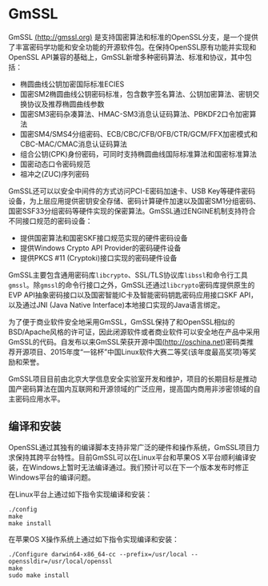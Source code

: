 # GmSSL

GmSSL [(http://gmssl.org)](http://gmssl.org) 是支持国密算法和标准的OpenSSL分支，是一个提供了丰富密码学功能和安全功能的开源软件包。在保持OpenSSL原有功能并实现和OpenSSL API兼容的基础上，GmSSL新增多种密码算法、标准和协议，其中包括：

* 椭圆曲线公钥加密国际标准ECIES
* 国密SM2椭圆曲线公钥密码标准，包含数字签名算法、公钥加密算法、密钥交换协议及推荐椭圆曲线参数
* 国密SM3密码杂凑算法、HMAC-SM3消息认证码算法、PBKDF2口令加密算法
* 国密SM4/SMS4分组密码、ECB/CBC/CFB/OFB/CTR/GCM/FFX加密模式和CBC-MAC/CMAC消息认证码算法
* 组合公钥(CPK)身份密码，可同时支持椭圆曲线国际标准算法和国密标准算法
* 国密动态口令密码规范
* 祖冲之(ZUC)序列密码

GmSSL还可以以安全中间件的方式访问PCI-E密码加速卡、USB Key等硬件密码设备，为上层应用提供密钥安全存储、密码计算硬件加速以及国密SM1分组密码、国密SSF33分组密码等硬件实现的保密算法。GmSSL通过ENGINE机制支持符合不同接口规范的密码设备：

* 提供国密算法和国密SKF接口规范实现的硬件密码设备
* 提供Windows Crypto API Provider的密码硬件设备
* 提供PKCS #11 (Cryptoki)接口实现的密码硬件设备

GmSSL主要包含通用密码库`libcrypto`、SSL/TLS协议库`libssl`和命令行工具`gmssl`。除`gmssl`的命令行接口之外，GmSSL还通过`libcrypto`密码库提供原生的EVP API抽象密码接口以及国密智能IC卡及智能密码钥匙密码应用接口SKF API，以及通过JNI (Java Native Interface)本地接口实现的Java语言绑定。

为了便于商业软件安全地采用GmSSL，GmSSL保持了和OpenSSL相似的BSD/Apache风格的许可证，因此闭源软件或者商业软件可以安全地在产品中采用GmSSL的代码。自发布以来GmSSL荣获开源中国[(http://oschina.net)](http://oschina.net)密码类推荐开源项目、2015年度“一铭杯”中国Linux软件大赛二等奖(该年度最高奖项)等奖励和荣誉。

GmSSL项目目前由北京大学信息安全实验室开发和维护，项目的长期目标是推动国产密码算法在国内互联网和开源领域的广泛应用，提高国内商用非涉密领域的自主密码应用水平。

## 编译和安装

OpenSSL通过其独有的编译脚本支持非常广泛的硬件和操作系统，GmSSL项目力求保持其跨平台特性。目前GmSSL可以在Linux平台和苹果OS X平台顺利编译安装，在Windows上暂时无法编译通过。我们预计可以在下一个版本发布时修正Windows平台的编译问题。

在Linux平台上通过如下指令实现编译和安装：

```
./config
make
make install
```

在苹果OS X操作系统上通过如下指令实现编译和安装：
```
./Configure darwin64-x86_64-cc --prefix=/usr/local --openssldir=/usr/local/openssl
make
sudo make install
```

